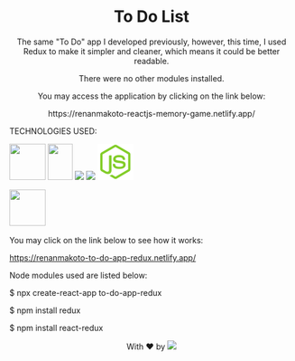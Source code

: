 


<h1 align="center">To Do List</h1>

<p align="center">The same "To Do" app I developed previously, however, this time, I used Redux to make it simpler and cleaner, which means it could be better readable.</p>

<p align="center">There were no other modules installed.</p>

<p align="center">You may access the application by clicking on the link below:</p>

<p align="center">https://renanmakoto-reactjs-memory-game.netlify.app/</p>


TECHNOLOGIES USED:

<a><img src="https://upload.wikimedia.org/wikipedia/commons/thumb/6/61/HTML5_logo_and_wordmark.svg/2048px-HTML5_logo_and_wordmark.svg.png" style="width: 64px; height: 64px;" /></a>
<a><img src="https://upload.wikimedia.org/wikipedia/commons/thumb/d/d5/CSS3_logo_and_wordmark.svg/1452px-CSS3_logo_and_wordmark.svg.png" style="width: 44px; height: 64px;" /></a>
<a target="_blank" href="https://developer.mozilla.org/en-US/docs/Web/JavaScript"><img src="https://upload.wikimedia.org/wikipedia/commons/thumb/6/6a/JavaScript-logo.png/64px-JavaScript-logo.png" /></a>
<a href="https://reactjs.org/" target="_blank"><img src="https://upload.wikimedia.org/wikipedia/commons/thumb/a/a7/React-icon.svg/64px-React-icon.svg.png" /></a>
<a href="https://nodejs.org/"><img src="https://raw.githubusercontent.com/devicons/devicon/master/icons/nodejs/nodejs-original.svg" style="width: 64px; height: 64px;" /></a>

<a href="https://redux.js.org/"><img src="https://raw.githubusercontent.com/reduxjs/redux/master/logo/logo.png" style="width: 64px; height: 64px;" /></a>


You may click on the link below to see how it works:

https://renanmakoto-to-do-app-redux.netlify.app/


Node modules used are listed below:

$ npx create-react-app to-do-app-redux

$ npm install redux

$ npm install react-redux

<p align="center">With ❤ by <img src=https://img.shields.io/badge/-dotExtension-black /> <p/>
